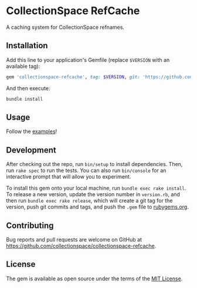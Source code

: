 # CollectionSpace RefCache

A caching system for CollectionSpace refnames.

## Installation

Add this line to your application's Gemfile (replace `$VERSION` with an available tag):

```ruby
gem 'collectionspace-refcache', tag: $VERSION, git: 'https://github.com/collectionspace/collectionspace-refcache.git'
```

And then execute:

```ruby
bundle install
```

## Usage

Follow the [examples](doc/REFCACHE.md)!

## Development

After checking out the repo, run `bin/setup` to install dependencies. Then, run `rake spec` to run the tests. You can also run `bin/console` for an interactive prompt that will allow you to experiment.

To install this gem onto your local machine, run `bundle exec rake install`. To release a new version, update the version number in `version.rb`, and then run `bundle exec rake release`, which will create a git tag for the version, push git commits and tags, and push the `.gem` file to [rubygems.org](https://rubygems.org).

## Contributing

Bug reports and pull requests are welcome on GitHub at https://github.com/collectionspace/collectionspace-refcache.

## License

The gem is available as open source under the terms of the [MIT License](https://opensource.org/licenses/MIT).
